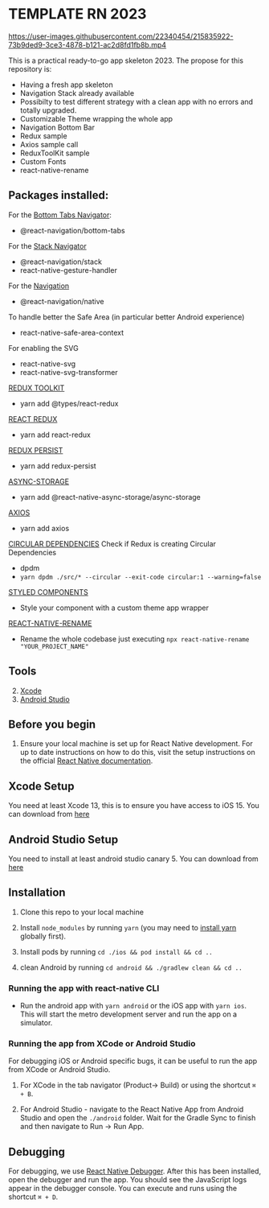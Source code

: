 # TEMPLATE RN 2023



https://user-images.githubusercontent.com/22340454/215835922-73b9ded9-3ce3-4878-b121-ac2d8fd1fb8b.mp4



This is a practical ready-to-go app skeleton 2023.
The propose for this repository is:
   - Having a fresh app skeleton
   - Navigation Stack already available 
   - Possibilty to test different strategy with a clean app with no errors and totally upgraded.
   - Customizable Theme wrapping the whole app
   - Navigation Bottom Bar
   - Redux sample
   - Axios sample call
   - ReduxToolKit sample
   - Custom Fonts
   - react-native-rename 


## Packages installed:

For the [Bottom Tabs Navigator](https://reactnavigation.org/docs/bottom-tab-navigator/):
- @react-navigation/bottom-tabs

For the [Stack Navigator](https://reactnavigation.org/docs/stack-navigator/)
- @react-navigation/stack
- react-native-gesture-handler

For the [Navigation](https://reactnavigation.org/docs/getting-started/)
- @react-navigation/native

To handle better the Safe Area (in particular better Android experience)
- react-native-safe-area-context

For enabling the SVG
- react-native-svg
- react-native-svg-transformer

[REDUX TOOLKIT](https://github.com/reduxjs/redux-toolkit)
- yarn add @types/react-redux

[REACT REDUX](https://react-redux.js.org/introduction/getting-started)
- yarn add react-redux

[REDUX PERSIST](https://github.com/rt2zz/redux-persist)
- yarn add redux-persist

[ASYNC-STORAGE](https://react-native-async-storage.github.io/async-storage/docs/install/)
- yarn add @react-native-async-storage/async-storage

[AXIOS](https://github.com/axios/axios)
- yarn add axios

[CIRCULAR DEPENDENCIES](https://github.com/acrazing/dpdm)
Check if Redux is creating Circular Dependencies
- dpdm
- `yarn dpdm ./src/* --circular --exit-code circular:1 --warning=false`

[STYLED COMPONENTS](https://github.com/styled-components/styled-components)
- Style your component with a custom theme app wrapper

[REACT-NATIVE-RENAME](https://github.com/junedomingo/react-native-rename)
- Rename the whole codebase just executing `npx react-native-rename "YOUR_PROJECT_NAME"`

## Tools

2. [Xcode](#xcode-setup)
3. [Android Studio](#android-studio-setup)

## Before you begin

1. Ensure your local machine is set up for React Native development. For up to date instructions on how to do this, visit the setup instructions on the official [React Native documentation](https://reactnative.dev/docs/environment-setup).

## Xcode Setup

You need at least Xcode 13, this is to ensure you have access to iOS 15. You can download from [here](https://developer.apple.com/xcode/resources/)

## Android Studio Setup

You need to install at least android studio canary 5. You can download from [here](https://developer.android.com/studio/archive)

## Installation

1. Clone this repo to your local machine

2. Install `node_modules` by running `yarn` (you may need to [install yarn](https://yarnpkg.com/getting-started/install) globally first).

3. Install pods by running `cd ./ios && pod install && cd ..`

4. clean Android by running `cd android && ./gradlew clean && cd ..`

### Running the app with react-native CLI

- Run the android app with `yarn android` or the iOS app with `yarn ios`. This will start the metro development server and run the app on a simulator.

### Running the app from XCode or Android Studio

For debugging iOS or Android specific bugs, it can be useful to run the app from XCode or Android Studio.

1. For XCode in the tab navigator (Product→ Build) or using the shortcut `⌘ + B`.

2. For Android Studio - navigate to the React Native App from Android Studio and open the `./android` folder. Wait for the Gradle Sync to finish and then navigate to Run -> Run App.

## Debugging

For debugging, we use [React Native Debugger](https://github.com/jhen0409/react-native-debugger). After this has been installed, open the debugger and run the app. You should see the JavaScript logs appear in the debugger console. You can execute and runs using the shortcut `⌘ + D`.

